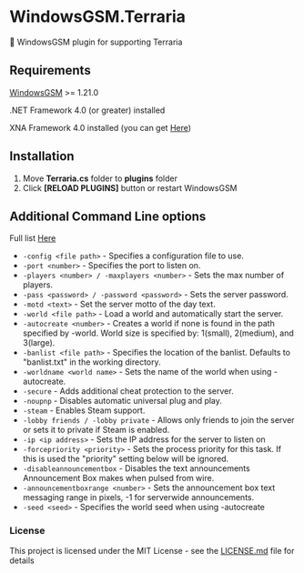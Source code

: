 # WindowsGSM.Terraria
🧩 WindowsGSM plugin for supporting Terraria

## Requirements
[WindowsGSM](https://github.com/WindowsGSM/WindowsGSM) >= 1.21.0

.NET Framework 4.0 (or greater) installed

XNA Framework 4.0 installed (you can get [Here](https://web.archive.org/web/20201222035408if_/https://download.microsoft.com/download/A/C/2/AC2C903B-E6E8-42C2-9FD7-BEBAC362A930/xnafx40_redist.msi))

## Installation
1. Move **Terraria.cs** folder to **plugins** folder
1. Click **[RELOAD PLUGINS]** button or restart WindowsGSM

## Additional Command Line options

Full list [Here](https://terraria.gamepedia.com/Server)

<ul><li><code>-config &lt;file path&gt;</code> - Specifies a configuration file to use.</li>
<li><code>-port &lt;number&gt;</code> - Specifies the port to listen on.</li>
<li><code>-players &lt;number&gt; / -maxplayers &lt;number&gt;</code> - Sets the max number of players.</li>
<li><code>-pass &lt;password&gt; / -password &lt;password&gt;</code> - Sets the server password.</li>
<li><code>-motd &lt;text&gt;</code> - Set the server motto of the day text.</li>
<li><code>-world &lt;file path&gt;</code> - Load a world and automatically start the server.</li>
<li><code>-autocreate &lt;number&gt;</code> - Creates a world if none is found in the path specified by -world. World size is specified by: 1(small), 2(medium), and 3(large).</li>
<li><code>-banlist &lt;file path&gt;</code> - Specifies the location of the banlist. Defaults to "banlist.txt" in the working directory.</li>
<li><code>-worldname &lt;world name&gt;</code> - Sets the name of the world when using -autocreate.</li>
<li><code>-secure</code> - Adds additional cheat protection to the server.</li>
<li><code>-noupnp</code> - Disables automatic universal plug and play.</li>
<li><code>-steam</code> - Enables Steam support.</li>
<li><code>-lobby friends / -lobby private</code> - Allows only friends to join the server or sets it to private if Steam is enabled.</li>
<li><code>-ip &lt;ip address&gt;</code> - Sets the IP address for the server to listen on</li>
<li><code>-forcepriority &lt;priority&gt;</code> - Sets the process priority for this task. If this is used the "priority" setting below will be ignored.</li>
<li><code>-disableannouncementbox</code> - Disables the text announcements Announcement Box makes when pulsed from wire.</li>
<li><code>-announcementboxrange &lt;number&gt;</code> - Sets the announcement box text messaging range in pixels, -1 for serverwide announcements.</li>
<li><code>-seed &lt;seed&gt;</code> - Specifies the world seed when using -autocreate <span id="serverconfig"></span></li></ul>

### License
This project is licensed under the MIT License - see the [LICENSE.md](https://github.com/BattlefieldDuck/WindowsGSM.ARMA3/blob/master/LICENSE) file for details


